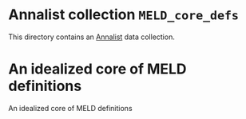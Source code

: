 # Annalist collection `MELD_core_defs`

This directory contains an [Annalist](http://annalist.net) data collection.

# An idealized core of MELD definitions

An idealized core of MELD definitions

